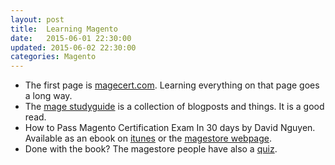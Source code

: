 ```yaml
---
layout: post
title:  Learning Magento
date:   2015-06-01 22:30:00
updated: 2015-06-02 22:30:00
categories: Magento
---
```


* The first page is [magecert.com][magecert]. Learning everything on that page goes a long way.
* The [mage studyguide][magestudyguide] is a collection of blogposts and things. It is a good read.
* How to Pass Magento Certification Exam In 30 days by David Nguyen. Available as an ebook on [itunes][magestore-tunes] or the [magestore webpage][magestore-book].
* Done with the book? The magestore people have also a [quiz][magestore-quiz].


[magecert]:http://magecert.com
[magestudyguide]:http://magestudyguide.com/
[magestore-book]:http://www.magestore.com/magento-certification-study-guides.html
[magestore-tunes]:https://itunes.apple.com/se/book/how-to-pass-magento-certification/id684482549?mt=11
[magestore-quiz]:http://magento-quiz.magestore.com/
